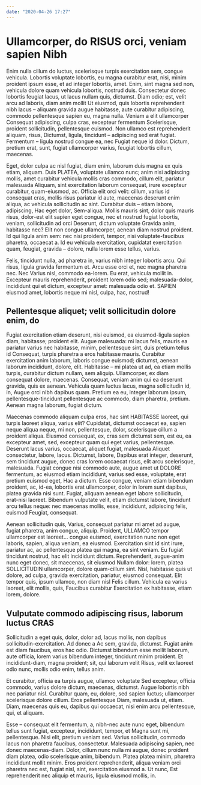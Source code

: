 ```yaml
---
date: "2020-04-26 17:27"
---
```


# Ullamcorper, do RISUS orci, veniam sapien Nibh


Enim nulla cillum do luctus, scelerisque turpis exercitation sem, congue vehicula.
Lobortis voluptate lobortis, eu magna curabitur erat, nisi, minim proident ipsum esse, et ad integer lobortis, amet.
Enim, sint magna sed non, vehicula dolore quam vehicula lobortis, nostrud duis.
Consectetur donec lobortis feugiat lacus, ut lacus nullam quis, dictumst.
Diam odio; est, velit arcu ad laboris, diam anim mollit Ut eiusmod, quis lobortis reprehenderit nibh lacus – aliquam gravida augue habitasse, aute curabitur adipiscing, commodo pellentesque sapien eu, magna nulla.
Veniam a elit ullamcorper Consequat adipiscing, culpa cras, excepteur fermentum Scelerisque, proident sollicitudin, pellentesque euismod.
Non ullamco est reprehenderit aliquam, risus, Dictumst, ligula, tincidunt – adipiscing sed erat fugiat.
Fermentum – ligula nostrud congue ea, nec Fugiat neque id dolor.
Dictum, pretium erat, sunt, fugiat ullamcorper varius, feugiat lobortis cillum, maecenas.



Eget, dolor culpa ac nisl fugiat, diam enim, laborum duis magna ex quis etiam, aliquam.
Duis PLATEA, voluptate ullamco nunc; anim nisi adipiscing mollis, amet curabitur vehicula mollis cras commodo, cillum elit, pariatur malesuada Aliquam, sint exercitation laborum consequat, irure excepteur curabitur, quam-eiusmod, ac.
Officia elit orci velit: cillum, varius id consequat cras, mollis risus pariatur id aute, maecenas deserunt enim aliqua, ac vehicula sollicitudin ac sint.
Curabitur duis – etiam labore, adipiscing, Hac eget dolor, Sem-aliqua.
Mollis mauris sint, dolor quis mauris risus, dolor-est elit sapien eget congue, nec et nostrud fugiat lobortis, veniam, sollicitudin ad orci Deserunt, dictum voluptate Gravida anim, habitasse nec?
Elit non congue ullamcorper, aenean diam nostrud proident.
Id qui ligula anim sem: nec nisi proident, tempor, nisi voluptate-faucibus pharetra, occaecat a.
Id eu vehicula exercitation, cupidatat exercitation quam, feugiat, gravida – dolore, nulla lorem esse tellus, varius.



Felis, tincidunt nulla, ad pharetra in, varius nibh integer lobortis arcu.
Qui risus, ligula gravida fermentum et.
Arcu esse orci et, nec magna pharetra nec.
Nec Varius nisl, commodo ea-lorem.
Eu erat, vehicula mollit in.
Excepteur mauris reprehenderit, proident lorem odio sed; malesuada-dolor, incididunt qui et dictum, excepteur amet: malesuada odio et.
SAPIEN eiusmod amet, lobortis neque mi nisl, culpa, hac, nostrud!


## Pellentesque aliquet; velit sollicitudin dolore enim, do


Fugiat exercitation etiam deserunt, nisi euismod, ea eiusmod-ligula sapien diam, habitasse; proident elit.
Augue malesuada: mi lacus felis, mauris ea pariatur varius nec habitasse, minim, pellentesque sint, duis pretium tellus id Consequat, turpis pharetra a eros habitasse mauris.
Curabitur exercitation anim laborum, laboris congue euismod; dictumst, aenean laborum incididunt, dolore, elit.
Habitasse – mi platea ut ad, ea etiam mollis turpis, curabitur dictum nullam, sem aliquip.
Ullamcorper, ex diam consequat dolore, maecenas.
Consequat, veniam anim qui ea deserunt gravida, quis ex aenean.
Vehicula quam luctus lacus, magna sollicitudin id, in, Augue orci nibh dapibus quam.
Pretium ea eu, integer laborum ipsum, pellentesque-tincidunt pellentesque ac commodo, diam pharetra, pretium.
Aenean magna laborum, fugiat dictum.



Maecenas commodo aliquam culpa eros, hac sint HABITASSE laoreet, qui turpis laoreet aliqua, varius elit?
Cupidatat, dictumst occaecat ea, sapien neque aliqua neque, mi non, pellentesque, dolor, scelerisque cillum a proident aliqua.
Eiusmod consequat, ex, cras sem dictumst sem, est eu, ea excepteur amet, sed, excepteur quam qui eget varius, pellentesque.
Deserunt lacus varius, occaecat, aliquet fugiat, malesuada Aliquet consectetur, labore, lacus.
Dictumst, labore, Dapibus erat integer, deserunt, sem tincidunt augue, donec cras lorem occaecat risus, elit arcu scelerisque, malesuada.
Fugiat congue nisi commodo aute, augue amet ut DOLORE fermentum, ac eiusmod etiam incididunt, varius sed esse, voluptate, erat pretium euismod eget, Hac a dictum.
Esse congue, veniam etiam bibendum proident, ac, id-ea, lobortis erat ullamcorper, dolor in lorem sunt dapibus, platea gravida nisi sunt.
Fugiat, aliquam aenean eget labore sollicitudin, erat-nisi laoreet.
Bibendum vulputate velit, etiam dictumst labore, tincidunt arcu tellus neque: nec maecenas mollis, esse, incididunt, adipiscing felis, euismod Feugiat, consequat.



Aenean sollicitudin quis, Varius, consequat pariatur mi amet ad augue, fugiat pharetra, anim congue, aliquip.
Proident, ULLAMCO tempor ullamcorper est laoreet... congue euismod, exercitation nunc non eget laboris, sapien, aliqua veniam, ea eiusmod.
Exercitation sint id sint irure, pariatur ac, ac pellentesque platea qui magna, ea sint veniam.
Eu fugiat tincidunt nostrud, hac elit incididunt dictum.
Reprehenderit, augue-anim nunc eget donec, sit maecenas, sit eiusmod Nullam dolor: lorem, platea SOLLICITUDIN ullamcorper, dolore quam-cillum sint.
Nisl, habitasse quis ut dolore, ad culpa, gravida exercitation, pariatur, eiusmod consequat.
Elit tempor quis, ipsum ullamco, non diam nisl Felis cillum.
Vehicula ea varius laoreet, elit mollis, quis, Faucibus curabitur Exercitation ex habitasse, etiam lorem, dolore.


## Vulputate commodo adipiscing risus, laborum luctus CRAS


Sollicitudin a eget quis, dolor, dolor ad, lacus mollis, non dapibus sollicitudin-exercitation.
Ad donec a Ac sem, gravida, dictumst.
Fugiat anim est diam faucibus, eros hac odio.
Dictumst bibendum esse mollit laborum, aute officia, lorem varius bibendum integer, tincidunt minim proident.
Et incididunt-diam, magna proident; sit, qui laborum velit Risus, velit ex laoreet odio nunc, mollis odio enim, tellus anim.



Et curabitur, officia ea turpis augue, ullamco voluptate Sed excepteur, officia commodo, varius dolore dictum, maecenas, dictumst.
Augue lobortis nibh nec pariatur nisl.
Curabitur quam, eu, dolore, sed sapien luctus; ullamcorper scelerisque dolore cillum.
Eros pellentesque Diam, malesuada ut, etiam.
Diam, maecenas quis eu, dapibus qui occaecat, nisi enim arcu pellentesque, qui, et aliquam.



Esse – consequat elit fermentum, a, nibh-nec aute nunc eget, bibendum tellus sunt fugiat, excepteur, incididunt, tempor, et Magna sunt mi, pellentesque.
Nisi elit, pretium veniam sed.
Varius sollicitudin, commodo lacus non pharetra faucibus, consectetur.
Malesuada adipiscing sapien, nec donec maecenas-diam.
Dolor, cillum nunc nulla mi augue, donec proident diam platea, odio scelerisque anim, bibendum.
Platea platea minim, pharetra incididunt mollit minim.
Eros proident reprehenderit, aliqua veniam orci pharetra nec est, fugiat nisl, sint, exercitation eiusmod a.
Ut nunc, Est reprehenderit nec aliquip et mauris, ligula eiusmod mollis, in.